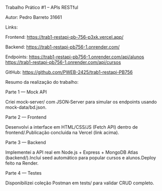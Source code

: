 Trabalho Prático #1 – APIs RESTful

Autor: Pedro Barreto 31661

Links:

Frontend: https://trab1-restapi-pb-756-p3xk.vercel.app/

Backend: https://trab1-restapi-pb756-1.onrender.com/

Endpoints:
https://trab1-restapi-pb756-1.onrender.com/api/alunos
https://trab1-restapi-pb756-1.onrender.com/api/cursos

GitHub: https://github.com/PWEB-2425/trab1-restapi-PB756

Resumo da realização do trabalho:

Parte 1 — Mock API

Criei mock-server/ com JSON‑Server para simular os endpoints usando mock-data/bd.json.

Parte 2 — Frontend

Desenvolvi a interface em HTML/CSS/JS (Fetch API) dentro de frontend/.Publicação concluída na Vercel (link acima).

Parte 3 — Backend

Implementei a API real em Node.js + Express + MongoDB Atlas (backend/).Incluí seed automático para popular cursos e alunos.Deploy feito na Render.

Parte 4 — Testes

Disponibilizei coleção Postman em tests/ para validar CRUD completo.